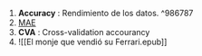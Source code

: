 1. **Accuracy** : Rendimiento de los datos. ^986787
2. [MAE](Machine%20Learning%20y%20Feature%20Selection.md#Training,%20Testing%20y%20Validation)
3. **CVA** : Cross-validation accourancy
4. ![[El monje que vendió su Ferrari.epub]]